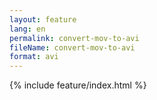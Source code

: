 ```yaml
---
layout: feature
lang: en
permalink: convert-mov-to-avi
fileName: convert-mov-to-avi
format: avi
---
```


 {% include feature/index.html %}